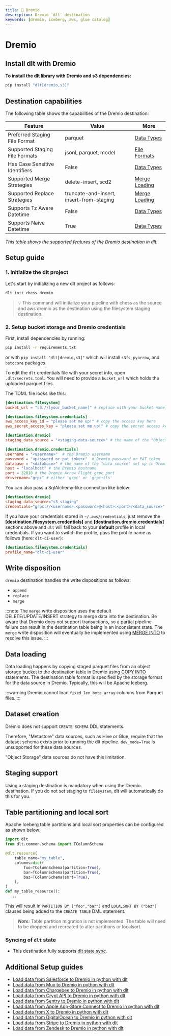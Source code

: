 ```yaml
---
title: 🧪 Dremio
description: Dremio `dlt` destination
keywords: [dremio, iceberg, aws, glue catalog]
---
```


# Dremio

## Install dlt with Dremio
**To install the dlt library with Dremio and s3 dependencies:**
```sh
pip install "dlt[dremio,s3]"
```

## Destination capabilities

The following table shows the capabilities of the Dremio destination:

| Feature | Value | More |
|---------|-------|------|
| Preferred Staging File Format | parquet | [Data Types](../../general-usage/schema#data-types) |
| Supported Staging File Formats | jsonl, parquet, model | [File Formats](../file-formats/) |
| Has Case Sensitive Identifiers | False | [Data Types](../../general-usage/schema#data-types) |
| Supported Merge Strategies | delete-insert, scd2 | [Merge Loading](../../general-usage/merge-loading#merge-strategies) |
| Supported Replace Strategies | truncate-and-insert, insert-from-staging | [Merge Loading](../../general-usage/merge-loading#merge-strategies) |
| Supports Tz Aware Datetime | False | [Data Types](../../general-usage/schema#data-types) |
| Supports Naive Datetime | True | [Data Types](../../general-usage/schema#data-types) |

*This table shows the supported features of the Dremio destination in dlt.*


## Setup guide
### 1. Initialize the dlt project

Let's start by initializing a new dlt project as follows:
   ```sh
   dlt init chess dremio
   ```
   > 💡 This command will initialize your pipeline with chess as the source and aws dremio as the destination using the filesystem staging destination.


### 2. Setup bucket storage and Dremio credentials

First, install dependencies by running:
```sh
pip install -r requirements.txt
```
or with `pip install "dlt[dremio,s3]"` which will install `s3fs`, `pyarrow`, and `botocore` packages.

To edit the `dlt` credentials file with your secret info, open `.dlt/secrets.toml`. You will need to provide a `bucket_url` which holds the uploaded parquet files.

The TOML file looks like this:

```toml
[destination.filesystem]
bucket_url = "s3://[your_bucket_name]" # replace with your bucket name,

[destination.filesystem.credentials]
aws_access_key_id = "please set me up!" # copy the access key here
aws_secret_access_key = "please set me up!" # copy the secret access key here

[destination.dremio]
staging_data_source = "<staging-data-source>" # the name of the "Object Storage" data source in Dremio containing the s3 bucket

[destination.dremio.credentials]
username = "<username>"  # the Dremio username
password = "<password or pat token>"  # Dremio password or PAT token
database = "<database>" # the name of the "data source" set up in Dremio where you want to load your data
host = "localhost" # the Dremio hostname
port = 32010 # the Dremio Arrow Flight grpc port
drivername="grpc" # either 'grpc' or 'grpc+tls'
```

You can also pass a SqlAlchemy-like connection like below:
```toml
[destination.dremio]
staging_data_source="s3_staging"
credentials="grpc://<username>:<password>@<host>:<port>/<data_source>"
```

If you have your credentials stored in `~/.aws/credentials`, just remove the **[destination.filesystem.credentials]** and **[destination.dremio.credentials]** sections above and `dlt` will fall back to your **default** profile in local credentials. If you want to switch the profile, pass the profile name as follows (here: `dlt-ci-user`):
```toml
[destination.filesystem.credentials]
profile_name="dlt-ci-user"
```

## Write disposition

`dremio` destination handles the write dispositions as follows:
- `append`
- `replace`
- `merge`

:::note
The `merge` write disposition uses the default DELETE/UPDATE/INSERT strategy to merge data into the destination. Be aware that Dremio does not support transactions, so a partial pipeline failure can result in the destination table being in an inconsistent state. The `merge` write disposition will eventually be implemented using [MERGE INTO](https://docs.dremio.com/current/reference/sql/commands/apache-iceberg-tables/apache-iceberg-merge/) to resolve this issue.
:::

## Data loading

Data loading happens by copying staged parquet files from an object storage bucket to the destination table in Dremio using [COPY INTO](https://docs.dremio.com/cloud/reference/sql/commands/copy-into-table/) statements. The destination table format is specified by the storage format for the data source in Dremio. Typically, this will be Apache Iceberg.

:::warning
Dremio cannot load `fixed_len_byte_array` columns from Parquet files.
:::

## Dataset creation

Dremio does not support `CREATE SCHEMA` DDL statements.

Therefore, "Metastore" data sources, such as Hive or Glue, require that the dataset schema exists prior to running the dlt pipeline. `dev_mode=True` is unsupported for these data sources.

"Object Storage" data sources do not have this limitation.

## Staging support

Using a staging destination is mandatory when using the Dremio destination. If you do not set staging to `filesystem`, dlt will automatically do this for you.

## Table partitioning and local sort
Apache Iceberg table partitions and local sort properties can be configured as shown below:
```py
import dlt
from dlt.common.schema import TColumnSchema

@dlt.resource(
    table_name="my_table",
    columns=dict(
        foo=TColumnSchema(partition=True),
        bar=TColumnSchema(partition=True),
        baz=TColumnSchema(sort=True),
    ),
)
def my_table_resource():
  ...
```
This will result in `PARTITION BY ("foo","bar")` and `LOCALSORT BY ("baz")` clauses being added to the `CREATE TABLE` DML statement.

> ***Note:*** Table partition migration is not implemented. The table will need to be dropped and recreated to alter partitions or localsort.

### Syncing of `dlt` state
- This destination fully supports [dlt state sync](../../general-usage/state#syncing-state-with-destination).

## Additional Setup guides
- [Load data from Salesforce to Dremio in python with dlt](https://dlthub.com/docs/pipelines/salesforce/load-data-with-python-from-salesforce-to-dremio)
- [Load data from Mux to Dremio in python with dlt](https://dlthub.com/docs/pipelines/mux/load-data-with-python-from-mux-to-dremio)
- [Load data from Chargebee to Dremio in python with dlt](https://dlthub.com/docs/pipelines/chargebee/load-data-with-python-from-chargebee-to-dremio)
- [Load data from Crypt API to Dremio in python with dlt](https://dlthub.com/docs/pipelines/crypt_api/load-data-with-python-from-crypt_api-to-dremio)
- [Load data from Sentry to Dremio in python with dlt](https://dlthub.com/docs/pipelines/sentry/load-data-with-python-from-sentry-to-dremio)
- [Load data from Apple App-Store Connect to Dremio in python with dlt](https://dlthub.com/docs/pipelines/apple_app_store_connect/load-data-with-python-from-apple_app_store_connect-to-dremio)
- [Load data from X to Dremio in python with dlt](https://dlthub.com/docs/pipelines/x/load-data-with-python-from-x-to-dremio)
- [Load data from DigitalOcean to Dremio in python with dlt](https://dlthub.com/docs/pipelines/digitalocean/load-data-with-python-from-digitalocean-to-dremio)
- [Load data from Stripe to Dremio in python with dlt](https://dlthub.com/docs/pipelines/stripe_analytics/load-data-with-python-from-stripe_analytics-to-dremio)
- [Load data from Zendesk to Dremio in python with dlt](https://dlthub.com/docs/pipelines/zendesk/load-data-with-python-from-zendesk-to-dremio)

